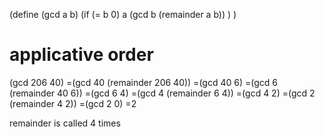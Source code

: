 (define (gcd a b)
  (if (= b 0)
      a
      (gcd b (remainder a b))
  )
)


# applicative order
(gcd 206 40)
=(gcd 40 (remainder 206 40))
=(gcd 40 6)
=(gcd 6 (remainder 40 6))
=(gcd 6 4)
=(gcd 4 (remainder 6 4))
=(gcd 4 2)
=(gcd 2 (remainder 4 2))
=(gcd 2 0)
=2

remainder is called 4 times
